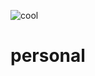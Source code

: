 ![cool](https://user-images.githubusercontent.com/76096922/132455491-b4635e0f-4951-407e-9dae-6376e0b4ac65.png)
# personal

